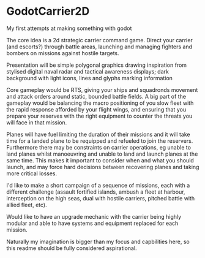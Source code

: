 # GodotCarrier2D
My first attempts at making something with godot

The core idea is a 2d strategic carrier command game. Direct your carrier (and escorts?) through battle areas, 
launching and managing fighters and bombers on missions against hostile targets.

Presentation will be simple polygonal graphics drawing inspiration from stylised digital naval radar and tactical awareness displays; dark background with light icons, 
lines and glyphs marking information 

Core gameplay would be RTS, giving your ships and squadronds movement and attack orders around static, bounded battle fields.
A big part of the gameplay would be balancing the macro positioning of you slow fleet with the rapid response afforded by your flight wings,
and ensuring that you prepare your reserves with the right equipment to counter the threats you will face in that mission.

Planes will have fuel limiting the duration of their missions and it will take time for a landed plane to be requipped and refueled to join the reservers.
Furthermore there may be constraints on carrier operations, eg unable to land planes whilst manoeuvring and unable to land and launch planes at the same time.
This makes it important to consider when and what you should launch, and may force hard decisions between recovering planes and taking more critical losses.

I'd like to make a short campaign of a sequence of missions, each with a different challenge (assault fortified islands, 
ambush a fleet at harbour, interception on the high seas, dual with hostile carriers, pitched battle with allied fleet, etc).

Would like to have an upgrade mechanic with the carrier being highly modular and able to have systems and equipment replaced for each mission.

Naturally my imagination is bigger than my focus and capbilities here, so this readme should be fully considered aspirational.
